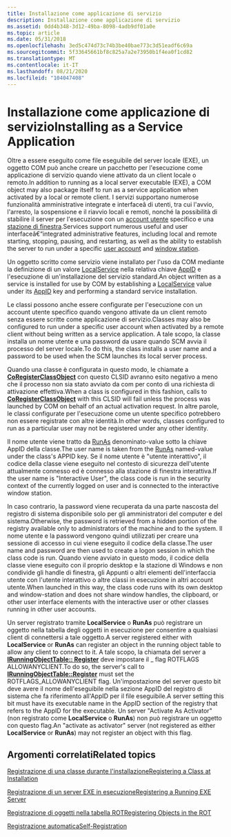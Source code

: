 ```yaml
---
title: Installazione come applicazione di servizio
description: Installazione come applicazione di servizio
ms.assetid: 0dd4b348-3d12-49ba-8098-4adb9df01a0e
ms.topic: article
ms.date: 05/31/2018
ms.openlocfilehash: 3ed5c474d73c74b3be40bae773c3d51eadf6c69a
ms.sourcegitcommit: 5f33645661bf8c825a7a2e73950b1f4ea0f1cd82
ms.translationtype: MT
ms.contentlocale: it-IT
ms.lasthandoff: 08/21/2020
ms.locfileid: "104047408"
---
```

# <a name="installing-as-a-service-application"></a><span data-ttu-id="b16c9-103">Installazione come applicazione di servizio</span><span class="sxs-lookup"><span data-stu-id="b16c9-103">Installing as a Service Application</span></span>

<span data-ttu-id="b16c9-104">Oltre a essere eseguito come file eseguibile del server locale (EXE), un oggetto COM può anche creare un pacchetto per l'esecuzione come applicazione di servizio quando viene attivato da un client locale o remoto.</span><span class="sxs-lookup"><span data-stu-id="b16c9-104">In addition to running as a local server executable (EXE), a COM object may also package itself to run as a service application when activated by a local or remote client.</span></span> <span data-ttu-id="b16c9-105">I servizi supportano numerose funzionalità amministrative integrate e interfaceâ di utenti, tra cui l'avvio, l'arresto, la sospensione e il riavvio locali e remoti, nonché la possibilità di stabilire il server per l'esecuzione con un [account utente](/windows/desktop/Services/service-user-accounts) specifico e una [stazione di finestra](/windows/desktop/winstation/window-stations).</span><span class="sxs-lookup"><span data-stu-id="b16c9-105">Services support numerous useful and user interfaceâ€“integrated administrative features, including local and remote starting, stopping, pausing, and restarting, as well as the ability to establish the server to run under a specific [user account](/windows/desktop/Services/service-user-accounts) and [window station](/windows/desktop/winstation/window-stations).</span></span>

<span data-ttu-id="b16c9-106">Un oggetto scritto come servizio viene installato per l'uso da COM mediante la definizione di un valore [LocalService](localservice.md) nella relativa chiave [AppID](appid-key.md) e l'esecuzione di un'installazione del servizio standard.</span><span class="sxs-lookup"><span data-stu-id="b16c9-106">An object written as a service is installed for use by COM by establishing a [LocalService](localservice.md) value under its [AppID](appid-key.md) key and performing a standard service installation.</span></span>

<span data-ttu-id="b16c9-107">Le classi possono anche essere configurate per l'esecuzione con un account utente specifico quando vengono attivate da un client remoto senza essere scritte come applicazione di servizio.</span><span class="sxs-lookup"><span data-stu-id="b16c9-107">Classes may also be configured to run under a specific user account when activated by a remote client without being written as a service application.</span></span> <span data-ttu-id="b16c9-108">A tale scopo, la classe installa un nome utente e una password da usare quando SCM avvia il processo del server locale.</span><span class="sxs-lookup"><span data-stu-id="b16c9-108">To do this, the class installs a user name and a password to be used when the SCM launches its local server process.</span></span>

<span data-ttu-id="b16c9-109">Quando una classe è configurata in questo modo, le chiamate a [**CoRegisterClassObject**](/windows/desktop/api/combaseapi/nf-combaseapi-coregisterclassobject) con questo CLSID avranno esito negativo a meno che il processo non sia stato avviato da com per conto di una richiesta di attivazione effettiva.</span><span class="sxs-lookup"><span data-stu-id="b16c9-109">When a class is configured in this fashion, calls to [**CoRegisterClassObject**](/windows/desktop/api/combaseapi/nf-combaseapi-coregisterclassobject) with this CLSID will fail unless the process was launched by COM on behalf of an actual activation request.</span></span> <span data-ttu-id="b16c9-110">In altre parole, le classi configurate per l'esecuzione come un utente specifico potrebbero non essere registrate con altre identità.</span><span class="sxs-lookup"><span data-stu-id="b16c9-110">In other words, classes configured to run as a particular user may not be registered under any other identity.</span></span>

<span data-ttu-id="b16c9-111">Il nome utente viene tratto da [RunAs](runas.md) denominato-value sotto la chiave AppID della classe.</span><span class="sxs-lookup"><span data-stu-id="b16c9-111">The user name is taken from the [RunAs](runas.md) named-value under the class's APPID key.</span></span> <span data-ttu-id="b16c9-112">Se il nome utente è "utente interattivo", il codice della classe viene eseguito nel contesto di sicurezza dell'utente attualmente connesso ed è connesso alla stazione di finestra interattiva.</span><span class="sxs-lookup"><span data-stu-id="b16c9-112">If the user name is "Interactive User", the class code is run in the security context of the currently logged on user and is connected to the interactive window station.</span></span>

<span data-ttu-id="b16c9-113">In caso contrario, la password viene recuperata da una parte nascosta del registro di sistema disponibile solo per gli amministratori del computer e del sistema.</span><span class="sxs-lookup"><span data-stu-id="b16c9-113">Otherwise, the password is retrieved from a hidden portion of the registry available only to administrators of the machine and to the system.</span></span> <span data-ttu-id="b16c9-114">Il nome utente e la password vengono quindi utilizzati per creare una sessione di accesso in cui viene eseguito il codice della classe.</span><span class="sxs-lookup"><span data-stu-id="b16c9-114">The user name and password are then used to create a logon session in which the class code is run.</span></span> <span data-ttu-id="b16c9-115">Quando viene avviato in questo modo, il codice della classe viene eseguito con il proprio desktop e la stazione di Windows e non condivide gli handle di finestra, gli Appunti o altri elementi dell'interfaccia utente con l'utente interattivo o altre classi in esecuzione in altri account utente.</span><span class="sxs-lookup"><span data-stu-id="b16c9-115">When launched in this way, the class code runs with its own desktop and window-station and does not share window handles, the clipboard, or other user interface elements with the interactive user or other classes running in other user accounts.</span></span>

<span data-ttu-id="b16c9-116">Un server registrato tramite **LocalService** o **RunAs** può registrare un oggetto nella tabella degli oggetti in esecuzione per consentire a qualsiasi client di connettersi a tale oggetto.</span><span class="sxs-lookup"><span data-stu-id="b16c9-116">A server registered either with **LocalService** or **RunAs** can register an object in the running object table to allow any client to connect to it.</span></span> <span data-ttu-id="b16c9-117">A tale scopo, la chiamata del server a [**IRunningObjectTable:: Register**](/windows/desktop/api/ObjIdl/nf-objidl-irunningobjecttable-register) deve impostare il \_ flag ROTFLAGS ALLOWANYCLIENT.</span><span class="sxs-lookup"><span data-stu-id="b16c9-117">To do so, the server's call to [**IRunningObjectTable::Register**](/windows/desktop/api/ObjIdl/nf-objidl-irunningobjecttable-register) must set the ROTFLAGS\_ALLOWANYCLIENT flag.</span></span> <span data-ttu-id="b16c9-118">Un'impostazione del server questo bit deve avere il nome dell'eseguibile nella sezione AppID del registro di sistema che fa riferimento all'AppID per il file eseguibile.</span><span class="sxs-lookup"><span data-stu-id="b16c9-118">A server setting this bit must have its executable name in the AppID section of the registry that refers to the AppID for the executable.</span></span> <span data-ttu-id="b16c9-119">Un server "Activate As Activator" (non registrato come **LocalService** o **RunAs**) non può registrare un oggetto con questo flag.</span><span class="sxs-lookup"><span data-stu-id="b16c9-119">An "activate as activator" server (not registered as either **LocalService** or **RunAs**) may not register an object with this flag.</span></span>

## <a name="related-topics"></a><span data-ttu-id="b16c9-120">Argomenti correlati</span><span class="sxs-lookup"><span data-stu-id="b16c9-120">Related topics</span></span>

<dl> <dt>

[<span data-ttu-id="b16c9-121">Registrazione di una classe durante l'installazione</span><span class="sxs-lookup"><span data-stu-id="b16c9-121">Registering a Class at Installation</span></span>](registering-a-class-at-installation.md)
</dt> <dt>

[<span data-ttu-id="b16c9-122">Registrazione di un server EXE in esecuzione</span><span class="sxs-lookup"><span data-stu-id="b16c9-122">Registering a Running EXE Server</span></span>](registering-a-running-exe-server.md)
</dt> <dt>

[<span data-ttu-id="b16c9-123">Registrazione di oggetti nella tabella ROT</span><span class="sxs-lookup"><span data-stu-id="b16c9-123">Registering Objects in the ROT</span></span>](registering-objects-in-the-rot.md)
</dt> <dt>

[<span data-ttu-id="b16c9-124">Registrazione automatica</span><span class="sxs-lookup"><span data-stu-id="b16c9-124">Self-Registration</span></span>](self-registration.md)
</dt> </dl>

 

 